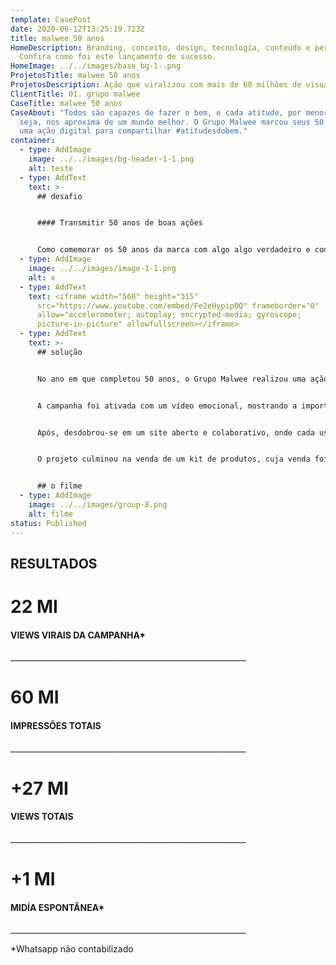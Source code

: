 ```yaml
---
template: CasePost
date: 2020-06-12T13:25:19.723Z
title: malwee 50 anos
HomeDescription: Branding, conceito, design, tecnologia, conteúdo e performance.
  Confira como foi este lançamento de sucesso.
HomeImage: ../../images/base_bg-1-.png
ProjetosTitle: malwee 50 anos
ProjetosDescription: Ação que viralizou com mais de 60 milhões de visualizações
ClientTitle: 01. grupo malwee
CaseTitle: malwee 50 anos
CaseAbout: "Todos são capazes de fazer o bem, e cada atitude, por menor que
  seja, nos aproxima de um mundo melhor. O Grupo Malwee marcou seus 50 anos com
  uma ação digital para compartilhar #atitudesdobem."
container:
  - type: AddImage
    image: ../../images/bg-header-1-1.png
    alt: teste
  - type: AddText
    text: >-
      ## desafio


      #### Transmitir 50 anos de boas ações


      Como comemorar os 50 anos da marca com algo algo verdadeiro e com valor para a sociedade? O Grupo Malwee nos desafiou a traduzir a essência da marca em uma ação com capacidade de emocionar a todos os brasileiros.
  - type: AddImage
    image: ../../images/image-1-1.png
    alt: x
  - type: AddText
    text: <iframe width="560" height="315"
      src="https://www.youtube.com/embed/Fe2eHypip0Q" frameborder="0"
      allow="accelerometer; autoplay; encrypted-media; gyroscope;
      picture-in-picture" allowfullscreen></iframe>
  - type: AddText
    text: >-
      ## solução


      No ano em que completou 50 anos, o Grupo Malwee realizou uma ação para valorizar o compromisso social. 


      A campanha foi ativada com um vídeo emocional, mostrando a importância de fazer o bem. 


      Após, desdobrou-se em um site aberto e colaborativo, onde cada usuário podia compartilhar suas #atitudesdobem e inspirar os demais a fazerem o mesmo. Dando força a corrente de pequenos gestos de bondade, a cada semana da campanha foram lançados vídeos-cápsula para reforçar a ideia de fazer o bem ao próximo. 


      O projeto culminou na venda de um kit de produtos, cuja venda foi toda revertida para projetos sociais.


      ## o filme
  - type: AddImage
    image: ../../images/group-8.png
    alt: filme
status: Published
---
```

## RESULTADOS

# 22 MI

#### VIEWS VIRAIS DA CAMPANHA*

\_\_\_\_\_\_\_\_\_\_\_\_\_\_\_\_\_\_\_\_\_\_\_\_\_\_\_\_\_\_\_\_\_\_\_\_\_\_\_\_\_\_\_\_\_\_\_\_\_\_\_\_\_\_\_\_\_\__

# 60 MI

#### IMPRESSÕES TOTAIS

\_\_\_\_\_\_\_\_\_\_\_\_\_\_\_\_\_\_\_\_\_\_\_\_\_\_\_\_\_\_\_\_\_\_\_\_\_\_\_\_\_\_\_\_\_\_\_\_\_\_\_\_\_\_\_\_\_\__

# +27 MI

#### VIEWS TOTAIS

\_\_\_\_\_\_\_\_\_\_\_\_\_\_\_\_\_\_\_\_\_\_\_\_\_\_\_\_\_\_\_\_\_\_\_\_\_\_\_\_\_\_\_\_\_\_\_\_\_\_\_\_\_\_\_\_\_\__

# +1 MI

#### MIDÍA ESPONTÂNEA*

\_\_\_\_\_\_\_\_\_\_\_\_\_\_\_\_\_\_\_\_\_\_\_\_\_\_\_\_\_\_\_\_\_\_\_\_\_\_\_\_\_\_\_\_\_\_\_\_\_\_\_\_\_\_\_\_\_\__

\*Whatsapp não contabilizado